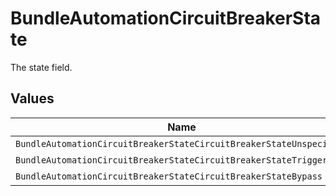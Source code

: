 # BundleAutomationCircuitBreakerState

The state field.


## Values

| Name                                                                | Value                                                               |
| ------------------------------------------------------------------- | ------------------------------------------------------------------- |
| `BundleAutomationCircuitBreakerStateCircuitBreakerStateUnspecified` | CIRCUIT_BREAKER_STATE_UNSPECIFIED                                   |
| `BundleAutomationCircuitBreakerStateCircuitBreakerStateTriggered`   | CIRCUIT_BREAKER_STATE_TRIGGERED                                     |
| `BundleAutomationCircuitBreakerStateCircuitBreakerStateBypass`      | CIRCUIT_BREAKER_STATE_BYPASS                                        |